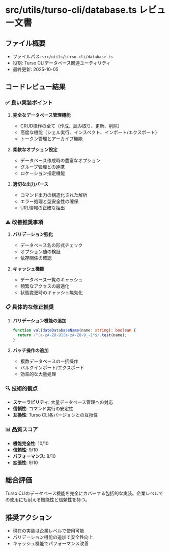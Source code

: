 # src/utils/turso-cli/database.ts レビュー文書

## ファイル概要
- ファイルパス: `src/utils/turso-cli/database.ts`
- 役割: Turso CLIデータベース関連ユーティリティ
- 最終更新: 2025-10-05

## コードレビュー結果

### ✅ 良い実装ポイント

1. **完全なデータベース管理機能**
   - CRUD操作の全て（作成、読み取り、更新、削除）
   - 高度な機能（シェル実行、インスペクト、インポート/エクスポート）
   - トークン管理とアーカイブ機能

2. **柔軟なオプション設定**
   - データベース作成時の豊富なオプション
   - グループ管理との連携
   - ロケーション指定機能

3. **適切な出力パース**
   - コマンド出力の構造化された解析
   - エラー処理と型安全性の確保
   - URL情報の正確な抽出

### ⚠️ 改善推奨事項

1. **バリデーション強化**
   - データベース名の形式チェック
   - オプション値の検証
   - 依存関係の確認

2. **キャッシュ機能**
   - データベース一覧のキャッシュ
   - 頻繁なアクセスの最適化
   - 状態変更時のキャッシュ無効化

### 📋 具体的な修正推奨

1. **バリデーション機能の追加**
   ```typescript
   function validateDatabaseName(name: string): boolean {
     return /^[a-zA-Z0-9][a-zA-Z0-9_-]*$/.test(name);
   }
   ```

2. **バッチ操作の追加**
   - 複数データベースの一括操作
   - バルクインポート/エクスポート
   - 効率的な大量処理

### 🔍 技術的観点

- **スケーラビリティ**: 大量データベース管理への対応
- **信頼性**: コマンド実行の安定性
- **互換性**: Turso CLI各バージョンとの互換性

### 📊 品質スコア

- **機能完全性**: 10/10
- **信頼性**: 9/10
- **パフォーマンス**: 8/10
- **拡張性**: 9/10

## 総合評価

Turso CLIのデータベース機能を完全にカバーする包括的な実装。企業レベルでの使用にも耐える機能性と信頼性を持つ。

## 推奨アクション

- 現在の実装は企業レベルで使用可能
- バリデーション機能の追加で安全性向上
- キャッシュ機能でパフォーマンス改善